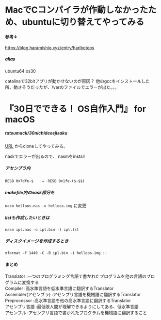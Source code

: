# MacでCコンパイラが作動しなかったため、ubuntuに切り替えてやってみる
#### 参考↓
https://blog.haramishio.xyz/entry/hariboteos

##### alias
ubuntu64
os30

catalinaで32bitアプリが動かせないのが原因？
他のgccをインストールした所、動きそうだったが、/varのファイルでエラーが出た。。。
# 『30日でできる！ OS自作入門』 for macOS
##### tatsumack/30nichideosjisaku
[URL](https://github.com/tatsumack/30nichideosjisaku)
からcloneしてやってみる。

naskでエラーが出るので、
nasmをinstall

##### アセンブラ内
```RESB 0x7dfe-$	→　RESB 0x1fe-($-$$)```
##### makefile内のnask部分を
```nasm helloos.nas -o helloos.img```
に変更

##### listも作成したいときは
```nasm ipl.nas -o ipl.bin -l ipl.lst```
##### ディスクイメージを作成するとき
```mformat -f 1440 -C -B ipl.bin -i helloos.img ::```

#### まとめ
Translator :一つのプログラミング言語で書かれたプログラムを他の言語のプログラムに変換する  
Compiler :高水準言語を低水準言語に翻訳するTranslator  
Assembler(アセンブラ) :アセンブリ言語を機械語に翻訳するTranslator  
Preprocessor :高水準言語を他の高水準言語に翻訳するTranslator  
アセンブリ言語 :最低限人間が理解できるようにしてある、低水準言語  
アセンブル :アセンブリ言語で書かれたプログラムを機械語に翻訳すること  
